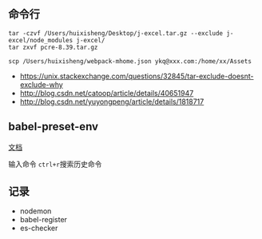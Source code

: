 ## 命令行
```
tar -czvf /Users/huixisheng/Desktop/j-excel.tar.gz --exclude j-excel/node_modules j-excel/
tar zxvf pcre-8.39.tar.gz

scp /Users/huixisheng/webpack-mhome.json ykq@xxx.com:/home/xx/Assets
```

- https://unix.stackexchange.com/questions/32845/tar-exclude-doesnt-exclude-why
- http://blog.csdn.net/catoop/article/details/40651947
- http://blog.csdn.net/yuyongpeng/article/details/1818717


## babel-preset-env ##
[文档](https://babeljs.cn/docs/plugins/preset-env/)


输入命令 `ctrl+r`搜索历史命令

## 记录 ##
- nodemon
- babel-register
- es-checker
